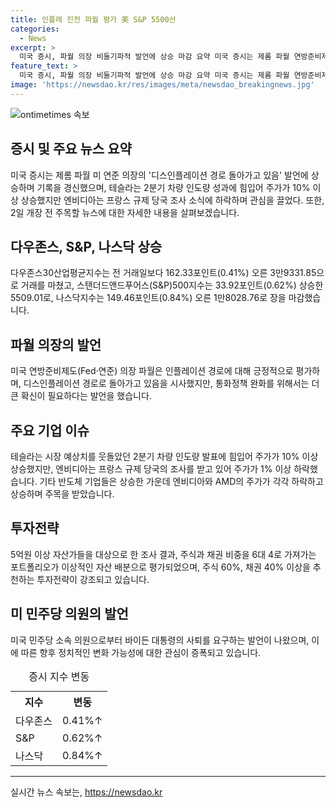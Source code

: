 ```yaml
---
title: 인플레 진전 파월 평가 美 S&P 5500선
categories:
  - News
excerpt: >
  미국 증시, 파월 의장 비둘기파적 발언에 상승 마감 요약 미국 증시는 제롬 파월 연방준비제도(Fed) 의장의 묘사적 발언에 영향을 받아 상승했다. S&P 500과 나스닥 지수는 역대 최고치를 기록하며 마감했고, 테슬라는 시장 예상치를 웃도는 2분기 차량 인도량으로 10% 이상 상승했다. 반면 엔비디아는 프랑스 규제 당국의 조사로 1% 이상 하락했다. 파월 의장은 미국의 인플레이션 둔화세가 긍정적으로 평가하면서, 증시에 긍정적인 영향을 미쳤다.
feature_text: >
  미국 증시, 파월 의장 비둘기파적 발언에 상승 마감 요약 미국 증시는 제롬 파월 연방준비제도(Fed) 의장의 묘사적 발언에 영향을 받아 상승했다. S&P 500과 나스닥 지수는 역대 최고치를 기록하며 마감했고, 테슬라는 시장 예상치를 웃도는 2분기 차량 인도량으로 10% 이상 상승했다. 반면 엔비디아는 프랑스 규제 당국의 조사로 1% 이상 하락했다. 파월 의장은 미국의 인플레이션 둔화세가 긍정적으로 평가하면서, 증시에 긍정적인 영향을 미쳤다.
image: 'https://newsdao.kr/res/images/meta/newsdao_breakingnews.jpg'
---
```


<p><img src="https://newsdao.kr/res/images/meta/newsdao_breakingnews.jpg" alt="ontimetimes 속보" /></p>

<h2 data-ke-size="size26">증시 및 주요 뉴스 요약</h2>

<p data-ke-size="size16">미국 증시는 제롬 파월 미 연준 의장의 '디스인플레이션 경로 돌아가고 있음' 발언에 상승하며 기록을 경신했으며, 테슬라는 2분기 차량 인도량 성과에 힘입어 주가가 10% 이상 상승했지만 엔비디아는 프랑스 규제 당국 조사 소식에 하락하며 관심을 끌었다. 또한, 2일 개장 전 주목할 뉴스에 대한 자세한 내용을 살펴보겠습니다.</p>

<h2 data-ke-size="size24">다우존스, S&P, 나스닥 상승</h2>

<p data-ke-size="size16">다우존스30산업평균지수는 전 거래일보다 162.33포인트(0.41%) 오른 3만9331.85으로 거래를 마쳤고, 스탠더드앤드푸어스(S&P)500지수는 33.92포인트(0.62%) 상승한 5509.01로, 나스닥지수는 149.46포인트(0.84%) 오른 1만8028.76로 장을 마감했습니다.</p>

<h2 data-ke-size="size24">파월 의장의 발언</h2>

<p data-ke-size="size16">미국 연방준비제도(Fed·연준) 의장 파월은 인플레이션 경로에 대해 긍정적으로 평가하며, 디스인플레이션 경로로 돌아가고 있음을 시사했지만, 통화정책 완화를 위해서는 더 큰 확신이 필요하다는 발언을 했습니다.</p>

<h2 data-ke-size="size24">주요 기업 이슈</h2>

<p data-ke-size="size16">테슬라는 시장 예상치를 웃돌았던 2분기 차량 인도량 발표에 힘입어 주가가 10% 이상 상승했지만, 엔비디아는 프랑스 규제 당국의 조사를 받고 있어 주가가 1% 이상 하락했습니다. 기타 반도체 기업들은 상승한 가운데 엔비디아와 AMD의 주가가 각각 하락하고 상승하며 주목을 받았습니다.</p>

<h2 data-ke-size="size24">투자전략</h2>

<p data-ke-size="size16">5억원 이상 자산가들을 대상으로 한 조사 결과, 주식과 채권 비중을 6대 4로 가져가는 포트폴리오가 이상적인 자산 배분으로 평가되었으며, 주식 60%, 채권 40% 이상을 추천하는 투자전략이 강조되고 있습니다.</p>

<h2 data-ke-size="size24">미 민주당 의원의 발언</h2>

<p data-ke-size="size16">미국 민주당 소속 의원으로부터 바이든 대통령의 사퇴를 요구하는 발언이 나왔으며, 이에 따른 향후 정치적인 변화 가능성에 대한 관심이 증폭되고 있습니다.</p>

<table>
  <caption>증시 지수 변동</caption>
  <tr>
    <th>지수</th>
    <th>변동</th>
  </tr>
  <tr>
    <td>다우존스</td>
    <td>0.41%↑</td>
  </tr>
  <tr>
    <td>S&P</td>
    <td>0.62%↑</td>
  </tr>
  <tr>
    <td>나스닥</td>
    <td>0.84%↑</td>
  </tr>
</table>

<hr>
실시간 뉴스 속보는, <a href="https://newsdao.kr" rel="dofollow">https://newsdao.kr</a>


